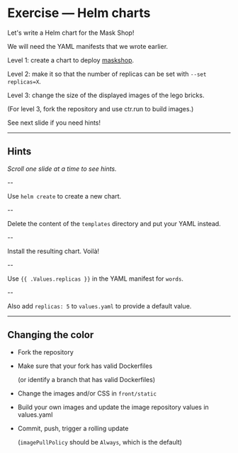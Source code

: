 # Exercise — Helm charts

Let's write a Helm chart for the Mask Shop!

We will need the YAML manifests that we wrote earlier.

Level 1: create a chart to deploy [maskshop](https://github.com/otomato-gh/maskshop).

Level 2: make it so that the number of replicas can be set with `--set replicas=X`.

Level 3: change the size of the displayed images of the lego bricks.

(For level 3, fork the repository and use ctr.run to build images.)

See next slide if you need hints!

---

## Hints

*Scroll one slide at a time to see hints.*

--

Use `helm create` to create a new chart.

--

Delete the content of the `templates` directory and put your YAML instead.

--

Install the resulting chart. Voilà!

--

Use `{{ .Values.replicas }}` in the YAML manifest for `words`.

--

Also add `replicas: 5` to `values.yaml` to provide a default value.

---

## Changing the color

- Fork the repository

- Make sure that your fork has valid Dockerfiles

  (or identify a branch that has valid Dockerfiles)

- Change the images and/or CSS in `front/static`

- Build your own images and update the image repository values in values.yaml

- Commit, push, trigger a rolling update

  (`imagePullPolicy` should be `Always`, which is the default)
